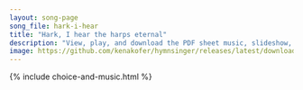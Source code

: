 ```yaml
---
layout: song-page
song_file: hark-i-hear
title: "Hark, I hear the harps eternal"
description: "View, play, and download the PDF sheet music, slideshow, and audio. Lyrics: Hark, I hear the harps eternal ringing on the farther shore as I near those swollen waters with their deep and solemn roar.    Halle lujah, hallelujah... english christian 3part chords"
image: https://github.com/kenakofer/hymnsinger/releases/latest/download/hark-i-hear-trad.png
---
```


{% include choice-and-music.html %}